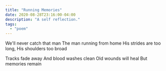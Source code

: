 ```yaml
---
title: "Running Memories"
date: 2020-08-28T23:16:00-04:00
description: "A self reflection."
tags:
  - "poem"
---
```


We'll never catch that man
The man running from home
His strides are too long,
His shoulders too broad

Tracks fade away
And blood washes clean
Old wounds will heal
But memories remain
